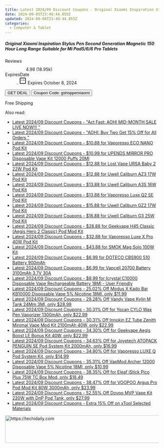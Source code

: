 ```yaml
---
title: Latest 2024/09 Discount Coupons - Original Xiaomi Inspiration Stylus Pen Second Generation Magnetic 150 Hour Long Range Suitable for Mi Pad5/6/6 Pro Tablets
date: 2024-09-05T23:49:44.055Z
updated: 2024-09-06T23:49:44.055Z
categories:
  - Computer & Tablet
---
```



<div class="max-w-4xl mx-auto grid grid-cols-1 lg:max-w-5xl lg:gap-x-20 lg:grid-cols-2">
  <div class="relative p-3 col-start-1 row-start-1 flex flex-col-reverse rounded-lg bg-gradient-to-t from-black/75 via-black/0 sm:bg-none sm:row-start-2 sm:p-0 lg:row-start-1">
    <h5 class="mt-1 text-lg font-semibold text-white sm:text-slate-900 md:text-2xl dark:sm:text-white">Original Xiaomi Inspiration Stylus Pen Second Generation Magnetic 150 Hour Long Range Suitable for Mi Pad5/6/6 Pro Tablets</h5>
  </div>
  
  <div class="col-start-1 col-end-3 row-start-1 grid gap-4 sm:mb-6 sm:grid-cols-4 lg:col-start-2 lg:row-span-6 lg:row-end-6 lg:mb-0 lg:gap-6">
    
  </div>
  <dl class="row-start-2 mt-4 flex items-center text-xs font-medium sm:row-start-3 sm:mt-1 md:mt-2.5 lg:row-start-2">
    <dt class="sr-only">Reviews</dt>
    <dd class="flex items-center text-indigo-600 dark:text-indigo-400">
      <svg width="24" height="24" fill="none" aria-hidden="true" class="mr-1 stroke-current dark:stroke-indigo-500">
        <path d="m12 5 2 5h5l-4 4 2.103 5L12 16l-5.103 3L9 14l-4-4h5l2-5Z" stroke-width="2" stroke-linecap="round" stroke-linejoin="round" />
      </svg>
      <span>4.98 <span class="font-normal text-slate-400">(18.95k)</span></span>
    </dd>
    <dt class="sr-only">ExpiresDate</dt>
    <dd class="flex items-center">
      <svg width="2" height="2" aria-hidden="true" fill="currentColor" class="mx-3 text-slate-300">
        <circle cx="1" cy="1" r="1" />
      </svg>
      <svg width="24" height="24" viewBox="0 0 24 24" fill="none" stroke="currentColor" stroke-width="2">
        <rect x="3" y="3" width="18" height="18" rx="2" fill="#fff" />
        <path d="M6 10L18 10" stroke="red" stroke-width="2" fill="none" />
        <path d="M10 6L10 18" stroke="#fff" stroke-width="2" fill="none" />
      </svg>
      Expires October 8, 2024    </dd>
  </dl>
  <div class="col-start-1 row-start-3 mt-4 self-center sm:col-start-2 sm:row-span-2 sm:row-start-2 sm:mt-0 lg:col-start-1 lg:row-start-3 lg:row-end-4 lg:mt-6">
    <button type="button" onClick="javascript:window.open(decodeURIComponent('https%3A%2F%2Fwww.shareasale.com%2Fu.cfm%3Fd%3D1118525%26m%3D97331%26u%3D4338022'), '_blank');void(0);" class="rounded-lg bg-red-600 px-3 py-2 text-sm font-medium leading-6 text-white">GET DEAL</button>
    <button type="button" onClick="javascript:window.open(decodeURIComponent('https%3A%2F%2Fwww.shareasale.com%2Fu.cfm%3Fd%3D1118525%26m%3D97331%26u%3D4338022'), '_blank');void(0);" class="border-dashed border-2 border-indigo-600 bg-green-100 text-sm leading-6 font-medium py-2 px-3 rounded-lg">Coupon Code: gshopperxiaomi</button>
  </div>
  <p class="col-start-1 mt-4 text-sm leading-6 sm:col-span-2 lg:col-span-1 lg:row-start-4 lg:mt-6 dark:text-slate-400">
    Free Shipping 
  </p>
</div>
<span class="atpl-alsoreadstyle">Also read:</span>
<div><ul>
<li><a href="https://coupons.techidaily.com/coupon-1089764-share-127380-sale/"><u>Latest 2024/09 Discount Coupons - "Act Fast: AOHI MID-MONTH SALE LIVE NOW!!! "</u></a></li>
<li><a href="https://coupons.techidaily.com/coupon-1089766-share-127380-sale/"><u>Latest 2024/09 Discount Coupons - "AOHI: Buy Two Get 15% Off for All Orders "</u></a></li>
<li><a href="https://coupons.techidaily.com/coupon-1088926-share-59344-sale/"><u>Latest 2024/09 Discount Coupons - $10.88 for Vaporesso ECO NANO Pod Kit</u></a></li>
<li><a href="https://coupons.techidaily.com/coupon-1081518-share-90958-sale/"><u>Latest 2024/09 Discount Coupons - $10.99 for UPENDS MIRROR PRO Disposable Vape Kit 12000 Puffs 20Ml</u></a></li>
<li><a href="https://coupons.techidaily.com/coupon-1088925-share-59344-sale/"><u>Latest 2024/09 Discount Coupons - $12.88 for Lost Vape URSA Baby 2 22W Pod Kit</u></a></li>
<li><a href="https://coupons.techidaily.com/coupon-1088927-share-59344-sale/"><u>Latest 2024/09 Discount Coupons - $12.88 for Uwell Caliburn AZ3 17W Pod Kit</u></a></li>
<li><a href="https://coupons.techidaily.com/coupon-1088931-share-59344-sale/"><u>Latest 2024/09 Discount Coupons - $13.88 for Uwell Caliburn A3S 16W Pod Kit</u></a></li>
<li><a href="https://coupons.techidaily.com/coupon-1088919-share-59344-sale/"><u>Latest 2024/09 Discount Coupons - $13.88 for Vaporesso Luxe Q2 SE Pod Kit</u></a></li>
<li><a href="https://coupons.techidaily.com/coupon-1088928-share-59344-sale/"><u>Latest 2024/09 Discount Coupons - $15.88 for Uwell Caliburn GZ2 17W Pod Kit</u></a></li>
<li><a href="https://coupons.techidaily.com/coupon-1088923-share-59344-sale/"><u>Latest 2024/09 Discount Coupons - $16.88 for Uwell Caliburn G3 25W Pod Kit</u></a></li>
<li><a href="https://coupons.techidaily.com/coupon-1088930-share-59344-sale/"><u>Latest 2024/09 Discount Coupons - $28.88 for Geekvape H45 Classic (Aegis Hero 2 Classic) Pod Mod Kit</u></a></li>
<li><a href="https://coupons.techidaily.com/coupon-1088922-share-59344-sale/"><u>Latest 2024/09 Discount Coupons - $32.88 for Vaporesso Luxe X Pro 40W Pod Kit</u></a></li>
<li><a href="https://coupons.techidaily.com/coupon-1088932-share-59344-sale/"><u>Latest 2024/09 Discount Coupons - $43.88 for SMOK Mag Solo 100W Kit</u></a></li>
<li><a href="https://coupons.techidaily.com/coupon-1066698-share-90958-sale/"><u>Latest 2024/09 Discount Coupons - $6.99 for DOTECO CBS900 510 Battery 900mAh</u></a></li>
<li><a href="https://coupons.techidaily.com/coupon-1090557-share-90958-sale/"><u>Latest 2024/09 Discount Coupons - $6.99 for Vapcell 20700 Battery 3100mAh 3.7V 30A</u></a></li>
<li><a href="https://coupons.techidaily.com/coupon-1089895-share-90958-sale/"><u>Latest 2024/09 Discount Coupons - $8.99 for Icrystal C10000 Disposable Vape Rechargeable Battery 18Ml - User Friendly</u></a></li>
<li><a href="https://coupons.techidaily.com/coupon-1078353-share-90958-sale/"><u>Latest 2024/09 Discount Coupons - 25.02% Off Modus X Kado Bar KB10000 Disposable Vape 5% Nicotine 18Ml, only $11.99</u></a></li>
<li><a href="https://coupons.techidaily.com/coupon-1077557-share-90958-sale/"><u>Latest 2024/09 Discount Coupons - 29.28% Off Vandy Vape Kylin M Tank 24Mm 3Ml, only $28.99</u></a></li>
<li><a href="https://coupons.techidaily.com/coupon-1089817-share-90958-sale/"><u>Latest 2024/09 Discount Coupons - 30.31% Off for Yocan CYLO Wax Pen Vaporizer 1300mAh, only $22.99</u></a></li>
<li><a href="https://coupons.techidaily.com/coupon-1071404-share-90958-sale/"><u>Latest 2024/09 Discount Coupons - 30.31% Off Innokin EZ Tube Zenith Minimal Vape Mod Kit 2100mAh 40W, only $22.99</u></a></li>
<li><a href="https://coupons.techidaily.com/coupon-750895-share-90958-sale/"><u>Latest 2024/09 Discount Coupons - 34.30% Off for Geekvape Aegis Boost LE Bonus Kit 40W, only $22.99</u></a></li>
<li><a href="https://coupons.techidaily.com/coupon-672351-share-90958-sale/"><u>Latest 2024/09 Discount Coupons - 34.63% Off for Joyetech ATOPACK PENGUIN SE Pod System Kit 2000mAh, only $16.99</u></a></li>
<li><a href="https://coupons.techidaily.com/coupon-776002-share-90958-sale/"><u>Latest 2024/09 Discount Coupons - 34.80% Off for Vaporesso LUXE Q Pod System Kit, only $14.99</u></a></li>
<li><a href="https://coupons.techidaily.com/coupon-1090525-share-90958-sale/"><u>Latest 2024/09 Discount Coupons - 35.31% Off VapMod Archer 12000 Disposable Vape 5% Nicotine 18Ml, only $10.99</u></a></li>
<li><a href="https://coupons.techidaily.com/coupon-797832-share-90958-sale/"><u>Latest 2024/09 Discount Coupons - 38.35% Off for Eleaf iStick Pico Plus 75W TC Box Mod, only $18.49</u></a></li>
<li><a href="https://coupons.techidaily.com/coupon-724789-share-90958-sale/"><u>Latest 2024/09 Discount Coupons - 38.47% Off for VOOPOO Argus Pro Pod Mod Kit 80W 3000mAh, only $23.99</u></a></li>
<li><a href="https://coupons.techidaily.com/coupon-1076140-share-90958-sale/"><u>Latest 2024/09 Discount Coupons - 52.55% Off Dovpo MVP Vape Kit 220W with DnP Pod Tank, only $27.99</u></a></li>
<li><a href="https://coupons.techidaily.com/coupon-1089468-share-106131-sale/"><u>Latest 2024/09 Discount Coupons - Extra 15% Off on xTool Selected Materials</u></a></li>
</ul></div>

<ins class="adsbygoogle"
      style="display:block"
      data-ad-client="ca-pub-7571918770474297"
      data-ad-slot="8358498916"
      data-ad-format="auto"
      data-full-width-responsive="true"></ins>
<!-- affiliate ads begin -->
<a href="https://smilemakers.pxf.io/c/5597632/2123899/26106" target="_top" id="2123899">
  <img src="//a.impactradius-go.com/display-ad/26106-2123899" border="0" alt="https://techidaily.com" width="728" height="90"/>
</a>
<img height="0" width="0" src="https://smilemakers.pxf.io/i/5597632/2123899/26106" style="position:absolute;visibility:hidden;" border="0" />
<!-- affiliate ads end -->